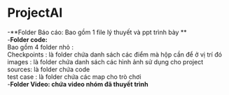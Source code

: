 # ProjectAI
-**Folder Báo cáo: Bao gồm 1 file lý thuyết và ppt trình bày **<br>
-**Folder code:**<br>
  Bao gồm 4 folder nhỏ :<br>
      Checkpoints : là folder chứa danh sách các điểm mà hộp cần để ở vị trí đó<br>
      images : là folder chứa danh sách các hình ảnh sử dụng cho project<br>
      sources: là folder chứa code <br>
      test case : là folder chứa các map cho trò chơi<br>
-**Folder Video: chứa video nhóm đã thuyết trình**<br>

